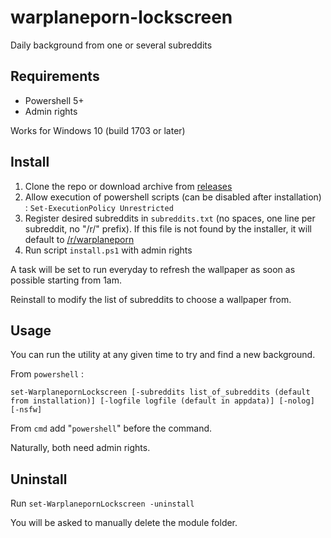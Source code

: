 # warplaneporn-lockscreen

Daily background from one or several subreddits

## Requirements

* Powershell 5+
* Admin rights

Works for Windows 10 (build 1703 or later)

## Install

1. Clone the repo or download archive from [releases](https://github.com/viccol961/warplaneporn-lockscreen/releases)
2. Allow execution of powershell scripts (can be disabled after installation) : `Set-ExecutionPolicy Unrestricted`
3. Register desired subreddits in `subreddits.txt` (no spaces, one line per subreddit, no "/r/" prefix). If this file is not found by the installer, it will default to [/r/warplaneporn](https://reddit.com/r/warplaneporn)
4. Run script `install.ps1` with admin rights

A task will be set to run everyday to refresh the wallpaper as soon as possible starting from 1am.

Reinstall to modify the list of subreddits to choose a wallpaper from.

## Usage

You can run the utility at any given time to try and find a new background.

From `powershell` :

```
set-WarplanepornLockscreen [-subreddits list_of_subreddits (default from installation)] [-logfile logfile (default in appdata)] [-nolog] [-nsfw]
```

From `cmd` add "`powershell`" before the command.

Naturally, both need admin rights.

## Uninstall

Run `set-WarplanepornLockscreen -uninstall`

You will be asked to manually delete the module folder.
